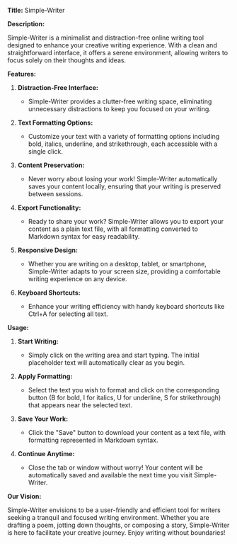 **Title:** Simple-Writer

**Description:**

Simple-Writer is a minimalist and distraction-free online writing tool designed to enhance your creative writing experience. With a clean and straightforward interface, it offers a serene environment, allowing writers to focus solely on their thoughts and ideas.

**Features:**

1. **Distraction-Free Interface:**
   - Simple-Writer provides a clutter-free writing space, eliminating unnecessary distractions to keep you focused on your writing.

2. **Text Formatting Options:**
   - Customize your text with a variety of formatting options including bold, italics, underline, and strikethrough, each accessible with a single click.

3. **Content Preservation:**
   - Never worry about losing your work! Simple-Writer automatically saves your content locally, ensuring that your writing is preserved between sessions.

4. **Export Functionality:**
   - Ready to share your work? Simple-Writer allows you to export your content as a plain text file, with all formatting converted to Markdown syntax for easy readability.

5. **Responsive Design:**
   - Whether you are writing on a desktop, tablet, or smartphone, Simple-Writer adapts to your screen size, providing a comfortable writing experience on any device.

6. **Keyboard Shortcuts:**
   - Enhance your writing efficiency with handy keyboard shortcuts like Ctrl+A for selecting all text.

**Usage:**

1. **Start Writing:**
   - Simply click on the writing area and start typing. The initial placeholder text will automatically clear as you begin.

2. **Apply Formatting:**
   - Select the text you wish to format and click on the corresponding button (B for bold, I for italics, U for underline, S for strikethrough) that appears near the selected text.

3. **Save Your Work:**
   - Click the "Save" button to download your content as a text file, with formatting represented in Markdown syntax.

4. **Continue Anytime:**
   - Close the tab or window without worry! Your content will be automatically saved and available the next time you visit Simple-Writer.

**Our Vision:**

Simple-Writer envisions to be a user-friendly and efficient tool for writers seeking a tranquil and focused writing environment. Whether you are drafting a poem, jotting down thoughts, or composing a story, Simple-Writer is here to facilitate your creative journey. Enjoy writing without boundaries!
